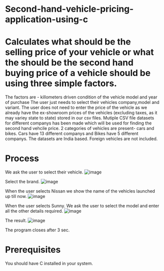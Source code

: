 # Second-hand-vehicle-pricing-application-using-c
# Calculates what should be the selling price of your vehicle or what the should be the second hand buying price of a vehicle should be using three simple factors.
The factors are -
killometers driven
condition of the vehicle
model and year of purchase
The user just needs to select their vehicles company,model and variant. The user does not need to enter the price of the vehicle as we already have the ex-showroom prices of the vehicles (excluding taxes, as it may variey state to state) stored in our csv files.
Mutiple CSV file datasets for different companys has been made which will be used for finding the second hand vehcile price.
2 categories of vehicles are present- cars and bikes.
Cars have 13 different companys and Bikes have 5 different companys.
The datasets are India based. Foreign vehicles are not included.

# Process

We ask the user to select their vehicle.
![image](https://user-images.githubusercontent.com/73696432/236616906-128212d3-db68-47af-98d9-662daa38b826.png)

Select the brand.
![image](https://user-images.githubusercontent.com/73696432/236617114-77a8ff31-9cb1-45ff-950f-f89c4e182b79.png)

When the user selects Nissan we show the name of the vehicles launched up till now.
![image](https://user-images.githubusercontent.com/73696432/236617723-e4e6fc32-bd8e-474b-86e3-1e9f2a16b71b.png)


When the user selects Sunny. We ask the user to select the model and enter all the other details required.
![image](https://user-images.githubusercontent.com/73696432/236617569-6c0cfa39-0f66-43a7-a739-810f251ea416.png)

The result.
![image](https://user-images.githubusercontent.com/73696432/236617626-3ae421ff-9f6b-4047-8470-1d1dd1acaf99.png)

The program closes after 3 sec.

# Prerequisites
You should have C installed in your system.



